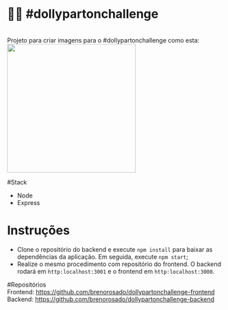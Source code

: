 # 👩‍🦳 #dollypartonchallenge
<br/>
Projeto para criar imagens para o #dollypartonchallenge como esta:
<img src="https://user-images.githubusercontent.com/83065685/148001930-8b6e4dc5-8c35-4bd9-bbc6-74cee1cf8fdb.jpg" style="height: 300px;"/>

#Stack
- Node
- Express

# Instruções 
- Clone o repositório do backend e execute `npm install` para baixar as dependências da aplicação. Em seguida, execute `npm start`;
- Realize o mesmo procedimento com repositório do frontend. O backend rodará em `http:localhost:3001` e o frontend em `http:localhost:3000`.

#Repositórios <br/>
Frontend: https://github.com/brenorosado/dollypartonchallenge-frontend  <br/>
Backend: https://github.com/brenorosado/dollypartonchallenge-backend <br/>
